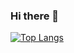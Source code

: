 ### Hi there 👋

<!--
**el-falso/el-falso** is a ✨ _special_ ✨ repository because its `README.md` (this file) appears on your GitHub profile.

Here are some ideas to get you started:

- 🔭 I’m currently working on ...
- 🌱 I’m currently learning ...
- 👯 I’m looking to collaborate on ...
- 🤔 I’m looking for help with ...
- 💬 Ask me about ...
- 📫 How to reach me: ...
- 😄 Pronouns: ...
- ⚡ Fun fact: ...
-->


[![Top Langs](https://github-readme-stats-el-falso.vercel.app/api/top-langs/?username=el-falso&layout=compact&theme=dark&border_radius=1rem)](https://github.com/el-falso)
